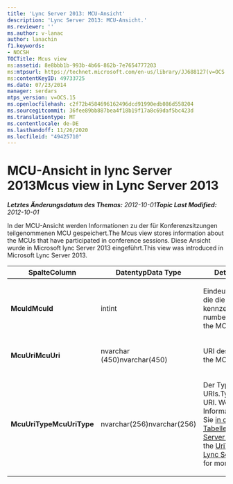 ```yaml
---
title: 'Lync Server 2013: MCU-Ansicht'
description: 'Lync Server 2013: MCU-Ansicht.'
ms.reviewer: ''
ms.author: v-lanac
author: lanachin
f1.keywords:
- NOCSH
TOCTitle: Mcus view
ms:assetid: 8e8bbb1b-993b-4b66-862b-7e7654777203
ms:mtpsurl: https://technet.microsoft.com/en-us/library/JJ688127(v=OCS.15)
ms:contentKeyID: 49733725
ms.date: 07/23/2014
manager: serdars
mtps_version: v=OCS.15
ms.openlocfilehash: c2f72b4584696162496dcd91990edb086d558204
ms.sourcegitcommit: 36fee89bb887bea4f18b19f17a8c69daf5bc423d
ms.translationtype: MT
ms.contentlocale: de-DE
ms.lasthandoff: 11/26/2020
ms.locfileid: "49425710"
---
```

# <a name="mcus-view-in-lync-server-2013"></a><span data-ttu-id="ea626-103">MCU-Ansicht in lync Server 2013</span><span class="sxs-lookup"><span data-stu-id="ea626-103">Mcus view in Lync Server 2013</span></span>

<div data-xmlns="http://www.w3.org/1999/xhtml">

<div class="topic" data-xmlns="http://www.w3.org/1999/xhtml" data-msxsl="urn:schemas-microsoft-com:xslt" data-cs="https://msdn.microsoft.com/">

<div data-asp="https://msdn2.microsoft.com/asp">



</div>

<div id="mainSection">

<div id="mainBody"><span data-ttu-id="ea626-104">

<span> </span></span><span class="sxs-lookup"><span data-stu-id="ea626-104">

<span> </span></span></span>

<span data-ttu-id="ea626-105">_**Letztes Änderungsdatum des Themas:** 2012-10-01_</span><span class="sxs-lookup"><span data-stu-id="ea626-105">_**Topic Last Modified:** 2012-10-01_</span></span>

<span data-ttu-id="ea626-106">In der MCU-Ansicht werden Informationen zu der für Konferenzsitzungen teilgenommenen MCU gespeichert.</span><span class="sxs-lookup"><span data-stu-id="ea626-106">The Mcus view stores information about the MCUs that have participated in conference sessions.</span></span> <span data-ttu-id="ea626-107">Diese Ansicht wurde in Microsoft lync Server 2013 eingeführt.</span><span class="sxs-lookup"><span data-stu-id="ea626-107">This view was introduced in Microsoft Lync Server 2013.</span></span>


<table>
<colgroup>
<col style="width: 33%" />
<col style="width: 33%" />
<col style="width: 33%" />
</colgroup>
<thead>
<tr class="header">
<th><span data-ttu-id="ea626-108">Spalte</span><span class="sxs-lookup"><span data-stu-id="ea626-108">Column</span></span></th>
<th><span data-ttu-id="ea626-109">Datentyp</span><span class="sxs-lookup"><span data-stu-id="ea626-109">Data Type</span></span></th>
<th><span data-ttu-id="ea626-110">Details</span><span class="sxs-lookup"><span data-stu-id="ea626-110">Details</span></span></th>
</tr>
</thead>
<tbody>
<tr class="odd">
<td><p><span data-ttu-id="ea626-111"><strong>McuId</strong></span><span class="sxs-lookup"><span data-stu-id="ea626-111"><strong>McuId</strong></span></span></p></td>
<td><p><span data-ttu-id="ea626-112">int</span><span class="sxs-lookup"><span data-stu-id="ea626-112">int</span></span></p></td>
<td><p><span data-ttu-id="ea626-113">Eindeutige Nummer, die die MCU kennzeichnet.</span><span class="sxs-lookup"><span data-stu-id="ea626-113">Unique number identifying the MCU.</span></span></p></td>
</tr>
<tr class="even">
<td><p><span data-ttu-id="ea626-114"><strong>McuUri</strong></span><span class="sxs-lookup"><span data-stu-id="ea626-114"><strong>McuUri</strong></span></span></p></td>
<td><p><span data-ttu-id="ea626-115">nvarchar (450)</span><span class="sxs-lookup"><span data-stu-id="ea626-115">nvarchar(450)</span></span></p></td>
<td><p><span data-ttu-id="ea626-116">URI des MCU.</span><span class="sxs-lookup"><span data-stu-id="ea626-116">URI of the MCU.</span></span></p></td>
</tr>
<tr class="odd">
<td><p><span data-ttu-id="ea626-117"><strong>McuUriType</strong></span><span class="sxs-lookup"><span data-stu-id="ea626-117"><strong>McuUriType</strong></span></span></p></td>
<td><p><span data-ttu-id="ea626-118">nvarchar(256)</span><span class="sxs-lookup"><span data-stu-id="ea626-118">nvarchar(256)</span></span></p></td>
<td><p><span data-ttu-id="ea626-119">Der Typ des MCU-URIs.</span><span class="sxs-lookup"><span data-stu-id="ea626-119">Type of MCU URI.</span></span> <span data-ttu-id="ea626-120">Weitere Informationen finden Sie <a href="lync-server-2013-uritypes-table.md">in der UriTypes-Tabelle in lync Server 2013</a> .</span><span class="sxs-lookup"><span data-stu-id="ea626-120">See the <a href="lync-server-2013-uritypes-table.md">UriTypes table in Lync Server 2013</a> for more information.</span></span></p></td>
</tr>
</tbody>
</table><span data-ttu-id="ea626-121">


</div>

<span> </span>

</div>

</div>

</span><span class="sxs-lookup"><span data-stu-id="ea626-121">


</div>

<span> </span>

</div>

</div>

</span></span></div>

